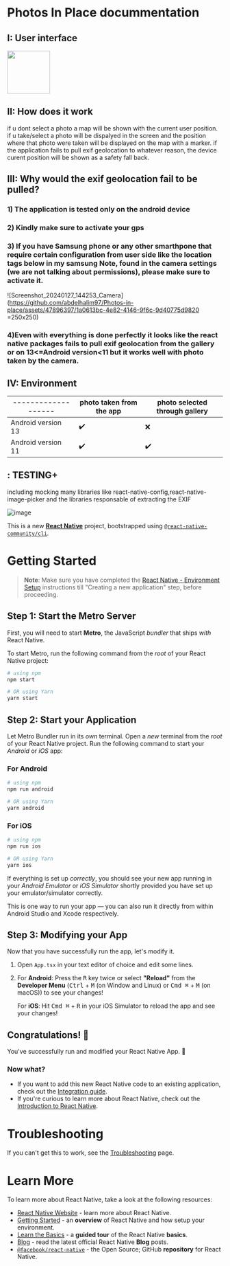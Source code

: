# Photos In Place docummentation

## I: User interface

<img src="[https://your-image-url.type](https://github.com/abdelhalim97/Photos-in-place/assets/47896397/ae84ba2f-c928-4452-ad76-b81ffe0d5ef6)" width="100" height="100">


## II: How does it work
if u dont select a photo a map will be shown with the current user position.
if u take/select a photo will be dispalyed in the screen and the position where that photo were taken will be displayed on the map with a marker.
if the application fails to pull exif geolocation to whatever reason, the device curent position will be shown as a safety fall back.

## III: Why would the exif geolocation fail to be pulled?

### 1) The application is tested only on the android device
### 2) Kindly make sure to activate your gps
### 3) If you have Samsung phone or any other smarthpone that require certain configuration from user side like the location tags below in my samsung Note, found in the camera settings (we are not talking about permissions), please make sure to activate it. 
![Screenshot_20240127_144253_Camera](https://github.com/abdelhalim97/Photos-in-place/assets/47896397/1a0613bc-4e82-4146-9f6c-9d40775d9820 =250x250)

### 4)Even with everything is done perfectly it looks like the react native packages fails to pull exif geolocation from the gallery or on 13<=Android version<11 but it works well with photo taken by the camera.

## IV: Environment

| ------------------- | photo taken from the app  | photo selected through gallery|
| ------------------- | --------------------------|-------------------------------|
| Android version 13  | :heavy_check_mark:        | :x:|
| Android version 11  | :heavy_check_mark:        | :heavy_check_mark:|



## : TESTING+
including mocking many libraries like react-native-config,react-native-image-picker and the libraries responsable of extracting the EXIF

![image](https://github.com/abdelhalim97/Photos-in-place/assets/47896397/08f45d32-fcfd-4e3b-a4d2-e498b8fcd4fe)


This is a new [**React Native**](https://reactnative.dev) project, bootstrapped using [`@react-native-community/cli`](https://github.com/react-native-community/cli).

# Getting Started

>**Note**: Make sure you have completed the [React Native - Environment Setup](https://reactnative.dev/docs/environment-setup) instructions till "Creating a new application" step, before proceeding.

## Step 1: Start the Metro Server

First, you will need to start **Metro**, the JavaScript _bundler_ that ships _with_ React Native.

To start Metro, run the following command from the _root_ of your React Native project:

```bash
# using npm
npm start

# OR using Yarn
yarn start
```

## Step 2: Start your Application

Let Metro Bundler run in its _own_ terminal. Open a _new_ terminal from the _root_ of your React Native project. Run the following command to start your _Android_ or _iOS_ app:

### For Android

```bash
# using npm
npm run android

# OR using Yarn
yarn android
```

### For iOS

```bash
# using npm
npm run ios

# OR using Yarn
yarn ios
```

If everything is set up _correctly_, you should see your new app running in your _Android Emulator_ or _iOS Simulator_ shortly provided you have set up your emulator/simulator correctly.

This is one way to run your app — you can also run it directly from within Android Studio and Xcode respectively.

## Step 3: Modifying your App

Now that you have successfully run the app, let's modify it.

1. Open `App.tsx` in your text editor of choice and edit some lines.
2. For **Android**: Press the <kbd>R</kbd> key twice or select **"Reload"** from the **Developer Menu** (<kbd>Ctrl</kbd> + <kbd>M</kbd> (on Window and Linux) or <kbd>Cmd ⌘</kbd> + <kbd>M</kbd> (on macOS)) to see your changes!

   For **iOS**: Hit <kbd>Cmd ⌘</kbd> + <kbd>R</kbd> in your iOS Simulator to reload the app and see your changes!

## Congratulations! :tada:

You've successfully run and modified your React Native App. :partying_face:

### Now what?

- If you want to add this new React Native code to an existing application, check out the [Integration guide](https://reactnative.dev/docs/integration-with-existing-apps).
- If you're curious to learn more about React Native, check out the [Introduction to React Native](https://reactnative.dev/docs/getting-started).

# Troubleshooting

If you can't get this to work, see the [Troubleshooting](https://reactnative.dev/docs/troubleshooting) page.

# Learn More

To learn more about React Native, take a look at the following resources:

- [React Native Website](https://reactnative.dev) - learn more about React Native.
- [Getting Started](https://reactnative.dev/docs/environment-setup) - an **overview** of React Native and how setup your environment.
- [Learn the Basics](https://reactnative.dev/docs/getting-started) - a **guided tour** of the React Native **basics**.
- [Blog](https://reactnative.dev/blog) - read the latest official React Native **Blog** posts.
- [`@facebook/react-native`](https://github.com/facebook/react-native) - the Open Source; GitHub **repository** for React Native.
